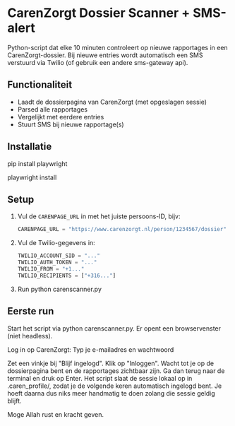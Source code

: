 # CarenZorgt Dossier Scanner + SMS-alert

Python-script dat elke 10 minuten controleert op nieuwe rapportages in een CarenZorgt-dossier. Bij nieuwe entries wordt automatisch een SMS verstuurd via Twilio (of gebruik een andere sms-gateway api).

## Functionaliteit

- Laadt de dossierpagina van CarenZorgt (met opgeslagen sessie)
- Parsed alle rapportages
- Vergelijkt met eerdere entries
- Stuurt SMS bij nieuwe rapportage(s)

## Installatie
pip install playwright

playwright install

## Setup

1. Vul de `CARENPAGE_URL` in met het juiste persoons-ID, bijv:
   ```python
   CARENPAGE_URL = "https://www.carenzorgt.nl/person/1234567/dossier"
   
2. Vul de Twilio-gegevens in:
   ```python
   TWILIO_ACCOUNT_SID = "..."
   TWILIO_AUTH_TOKEN = "..."
   TWILIO_FROM = "+1..."
   TWILIO_RECIPIENTS = ["+316..."]
   
3. Run 
python carenscanner.py

## Eerste run

Start het script via python carenscanner.py.
Er opent een browservenster (niet headless).

Log in op CarenZorgt:
Typ je e-mailadres en wachtwoord

Zet een vinkje bij "Blijf ingelogd".
Klik op "Inloggen".
Wacht tot je op de dossierpagina bent en de rapportages zichtbaar zijn.
Ga dan terug naar de terminal en druk op Enter.
Het script slaat de sessie lokaal op in .caren_profile/, zodat je de volgende keren automatisch ingelogd bent. Je hoeft daarna dus niks meer handmatig te doen zolang die sessie geldig blijft.

Moge Allah rust en kracht geven.
